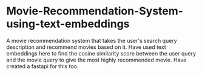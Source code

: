 # Movie-Recommendation-System-using-text-embeddings
A movie recommendation system that takes the user's search query description and recommend movies based on it. 
Have used text embeddings here to find the cosine similarity score between the user query and the movie query to give the most highly recommended movie.
Have created a fastapi for this too.

